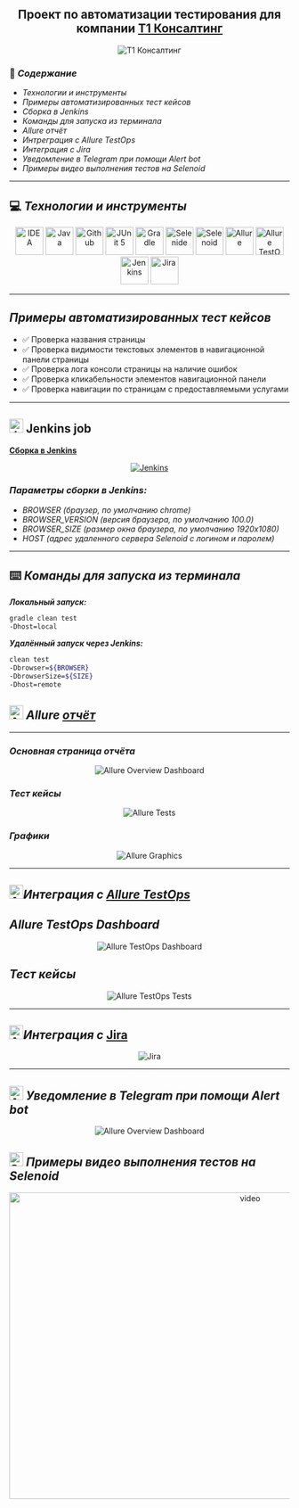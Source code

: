 
<h2 align="center"> Проект по автоматизации тестирования для компании <a target="_blank" href="https://www.t1-consulting.ru">Т1 Консалтинг</a> </h2>

<p align="center">
<img title="Т1 Консалтинг" src="images/T1-Consulting.png">
</p>


### :green_book: *Содержание*
- *Технологии и инструменты*
- *Примеры автоматизированных тест кейсов*
- *Сборка в Jenkins*
- *Команды для запуска из терминала*
- *Allure отчёт*
- *Интреграция с Allure TestOps*
- *Интеграция с Jira*
- *Уведомление в Telegram при помощи Alert bot*
- *Примеры видео выполнения тестов на Selenoid*
____

## :computer: *Технологии и инструменты*

<p align="center">  
<a href="https://www.jetbrains.com/idea/"><img src="images/Intelij_IDEA.svg" width="50" height="50"  alt="IDEA"/></a>  
<a href="https://www.java.com/"><img src="images/Java.svg" width="50" height="50"  alt="Java"/></a>  
<a href="https://github.com/"><img src="images/Github.svg" width="50" height="50"  alt="Github"/></a>  
<a href="https://junit.org/junit5/"><img src="images/JUnit5.svg" width="50" height="50"  alt="JUnit 5"/></a>  
<a href="https://gradle.org/"><img src="images/Gradle.svg" width="50" height="50"  alt="Gradle"/></a>  
<a href="https://selenide.org/"><img src="images/Selenide.svg" width="50" height="50"  alt="Selenide"/></a>  
<a href="https://aerokube.com/selenoid/"><img src="images/Selenoid.svg" width="50" height="50"  alt="Selenoid"/></a>  
<a href="https://github.com/allure-framework/allure2"><img src="images/Allure_Report.svg" width="50" height="50"  alt="Allure"/></a> 
<a href="https://qameta.io/"><img src="images/AllureTestOps.svg" width="50" height="50"  alt="Allure TestOps"/></a>   
<a href="https://www.jenkins.io/"><img src="images/Jenkins.svg" width="50" height="50"  alt="Jenkins"/></a>  
<a href="https://www.atlassian.com/ru/software/jira/"><img src="images/Jira.svg" width="50" height="50"  alt="Jira"/></a>  
</p>

____

## *Примеры автоматизированных тест кейсов*
- :white_check_mark: Проверка названия страницы
- :white_check_mark: Проверка видимости текстовых элементов в навигационной панели страницы
- :white_check_mark: Проверка лога консоли страницы на наличие ошибок
- :white_check_mark: Проверка кликабельности элементов навигационной панели
- :white_check_mark: Проверка навигации по страницам с предоставляемыми услугами


____

## <img src="images/Jenkins.svg" width="25" height="25"  alt="Jenkins"/></a> Jenkins job
<a target="_blank" href="https://jenkins.autotests.cloud/job/qa_guru_diplom_UI_tests/">**Сборка в Jenkins**</a>
<p align="center">  
<a href="https://jenkins.autotests.cloud/job/qa_guru_diplom_UI_tests/"><img src="images/JenkinsJob.png" alt="Jenkins"/></a>  
</p>


### *Параметры сборки в Jenkins:*

- *BROWSER (браузер, по умолчанию chrome)*
- *BROWSER_VERSION (версия браузера, по умолчанию 100.0)*
- *BROWSER_SIZE (размер окна браузера, по умолчанию 1920x1080)*
- *HOST (адрес удаленного сервера Selenoid с логином и паролем)*


____
## :keyboard: *Команды для запуска из терминала*

***Локальный запуск:***
```bash  
gradle clean test
-Dhost=local
```

***Удалённый запуск через Jenkins:***
```bash  
clean test
-Dbrowser=${BROWSER}
-DbrowserSize=${SIZE}
-Dhost=remote
```

## <img src="images/Allure_Report.svg" width="25" height="25"  alt="Allure"/></a> *Allure* <a target="_blank" href="https://jenkins.autotests.cloud/job/qa_guru_diplom_UI_tests/">*отчёт*</a>
___

### *Основная страница отчёта*

<p align="center">  
<img title="Allure Overview Dashboard" src="images/Allure_Report_Overview.png">  
</p>  

### *Тест кейсы*

<p align="center">  
<img title="Allure Tests" src="images/Test_cases.png">  
</p>

### *Графики*

  <p align="center">  
<img title="Allure Graphics" src="images/Allure_Charts.png">  
</p>

___

## <img src="images/AllureTestOps.svg" width="25" height="25"  alt="Allure"/></a>*Интеграция с* <a target="_blank" href="https://allure.autotests.cloud/launch/15392/tree?treeId=0">*Allure TestOps*</a>

## *Allure TestOps Dashboard*

<p align="center">  
<img title="Allure TestOps Dashboard" src="images/Allure_Test_Ops_Dashboard.png">  
</p>  

## *Тест кейсы*

<p align="center">  
<img title="Allure TestOps Tests" src="images/Allure_TestOps_Test_Cases.png">  
</p>

___

## <img src="images/Jira.svg" width="25" height="25"  alt="Allure"/></a>*Интеграция с* <a target="_blank" href="https://jira.autotests.cloud/browse/AUTO-1313">Jira</a>

<p align="center">  
<img title="Jira" src="images/Jira_Ticket.png">  
</p>

____
## <img src="images/Telegram.svg" width="25" height="25"  alt="Allure"/></a> *Уведомление в Telegram при помощи Alert bot*

<p align="center">  
<img title="Allure Overview Dashboard" src="images/Telegram_bot.png">  
</p>


## <img src="images/Selenoid.svg" width="25" height="25"  alt="Selenoid"/></a> *Примеры видео выполнения тестов на Selenoid*


<p align="center"> 
<img title="Selenoid Video" src="images/Selenoid_Video.gif" width="850" height="550"  alt="video">   
</p>

